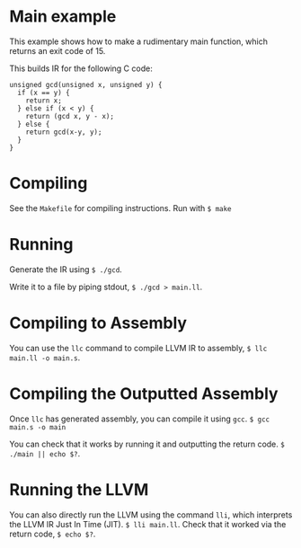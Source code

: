 # Main example
This example shows how to make a rudimentary main function, which returns
an exit code of 15.

This builds IR for the following C code:
```
unsigned gcd(unsigned x, unsigned y) {
  if (x == y) {
    return x;
  } else if (x < y) {
    return (gcd x, y - x);
  } else {
    return gcd(x-y, y);
  }
}
```

# Compiling
See the `Makefile` for compiling instructions. Run with `$ make`

# Running
Generate the IR using `$ ./gcd`. 

Write it to a file by piping stdout, `$ ./gcd > main.ll`.

# Compiling to Assembly
You can use the `llc` command to compile LLVM IR to assembly,
`$ llc main.ll -o main.s`.

# Compiling the Outputted Assembly
Once `llc` has generated assembly, you can compile it using `gcc`.
`$ gcc main.s -o main`

You can check that it works by running it and outputting the return code.
`$ ./main || echo $?`.

# Running the LLVM
You can also directly run the LLVM using the command `lli`, which interprets the
LLVM IR Just In Time (JIT). `$ lli main.ll`. Check that it worked via the
return code, `$ echo $?`.
